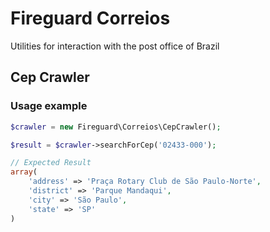# Fireguard Correios
Utilities for interaction with the post office of Brazil


## Cep Crawler 

### Usage example

```php
$crawler = new Fireguard\Correios\CepCrawler();

$result = $crawler->searchForCep('02433-000');

// Expected Result
array(
    'address' => 'Praça Rotary Club de São Paulo-Norte',
    'district' => 'Parque Mandaqui',
    'city' => 'São Paulo',
    'state' => 'SP'
)
```

